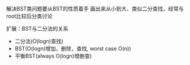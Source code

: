 解决BST类问题要从BST的性质着手
画出来从小到大、类似二分查找，经常与root比较后分类讨论

扩展：BST与二分法的关系
- 二分法(O(logn)查找)
- BST(O(logn)增加，删除，查找, worst case O(n))
- 平衡BST(always O(logn)增删查)